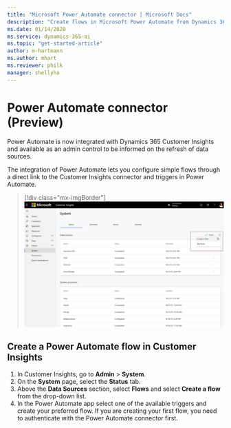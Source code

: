 ```yaml
---
title: "Microsoft Power Automate connector | Microsoft Docs"
description: "Create flows in Microsoft Power Automate from Dynamics 365 Customer Insights."
ms.date: 01/14/2020
ms.service: dynamics-365-ai
ms.topic: "get-started-article"
author: m-hartmann
ms.author: mhart
ms.reviewer: philk
manager: shellyha
---
```


# Power Automate connector (Preview)

Power Automate is now integrated with Dynamics 365 Customer Insights and available as an admin control to be informed on the refresh of data sources.

The integration of Power Automate lets you configure simple flows through a direct link to the Customer Insights connector and triggers in Power Automate.

> [!div class="mx-imgBorder"]
> ![Power Automate connector showing Create a Flow action](media/power-automate-connector-create-flow.png "Power Automate connector showing Create a Flow action")

## Create a Power Automate flow in Customer Insights

1. In Customer Insights, go to **Admin** > **System**.
2. On the **System** page, select the **Status** tab.
3. Above the **Data Sources** section, select **Flows** and select **Create a flow** from the drop-down list.
4. In the Power Automate app select one of the available triggers and create your preferred flow. If you are creating your first flow, you need to authenticate with the Power Automate connector first.
